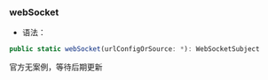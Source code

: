 ### webSocket

- 语法：

```ts
public static webSocket(urlConfigOrSource: *): WebSocketSubject
```

官方无案例，等待后期更新